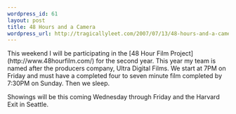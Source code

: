 ```yaml
--- 
wordpress_id: 61
layout: post
title: 48 Hours and a Camera
wordpress_url: http://tragicallyleet.com/2007/07/13/48-hours-and-a-camera/
---
```

<p>This weekend I will be participating in the [48 Hour Film Project](http://www.48hourfilm.com/) for the second year.  This year my team is named after the producers company, Ultra Digital Films.  We start at 7PM on Friday and must have a completed four to seven minute film completed by 7:30PM on Sunday.  Then we sleep.</p>
<p>Showings will be this coming Wednesday through Friday and the Harvard Exit in Seattle.</p>
